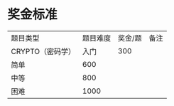 # 奖金标准
|     |     |     |     |
| --- | --- | --- | --- |
| 题目类型 | 题目难度 | 奖金/题 | 备注  |
| CRYPTO（密码学） | 入门  | 300 |     |
| 简单  | 600 |     |
| 中等  | 800 |     |
| 困难  | 1000 |     |